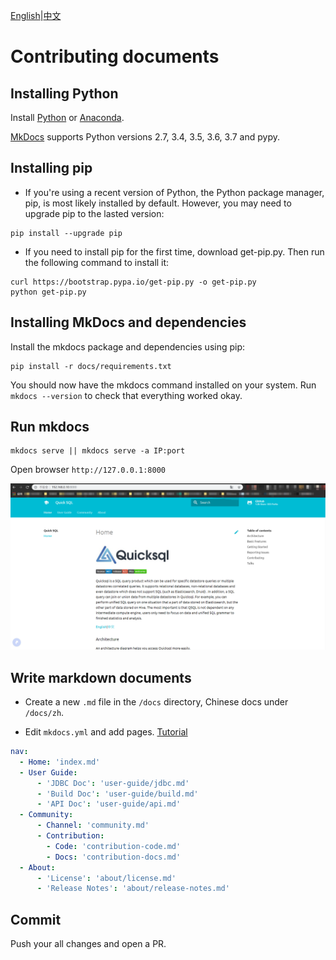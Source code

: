 [English](./contribution-docs.md)|[中文](../zh/community/contribution-docs.md)

# Contributing documents

## Installing Python
Install [Python](https://www.python.org/) or [Anaconda](https://www.anaconda.com/).

[MkDocs](https://www.mkdocs.org/) supports Python versions 2.7, 3.4, 3.5, 3.6, 3.7 and pypy.

## Installing pip 
- If you're using a recent version of Python, the Python package manager, pip, 
is most likely installed by default. However, you may need to upgrade pip to the lasted version:

```
pip install --upgrade pip
```

- If you need to install pip for the first time, download get-pip.py. 
Then run the following command to install it:

```shell
curl https://bootstrap.pypa.io/get-pip.py -o get-pip.py
python get-pip.py
```

## Installing MkDocs and dependencies
Install the mkdocs package and dependencies using pip:

```shell
pip install -r docs/requirements.txt
```

You should now have the mkdocs command installed on your system. Run `mkdocs
--version` to check that everything worked okay.

## Run mkdocs
 
```shell
mkdocs serve || mkdocs serve -a IP:port
```

Open browser `http://127.0.0.1:8000`

![screenshot](../images/screenshot.png)

## Write markdown documents
- Create a new `.md` file in the `/docs` directory,
Chinese docs under `/docs/zh`.

- Edit `mkdocs.yml` and add pages.  [Tutorial](https://www.mkdocs.org/#adding-pages)

```yml
nav:
  - Home: 'index.md'
  - User Guide:
      - 'JDBC Doc': 'user-guide/jdbc.md'
      - 'Build Doc': 'user-guide/build.md'
      - 'API Doc': 'user-guide/api.md'
  - Community:
      - Channel: 'community.md'
      - Contribution:
        - Code: 'contribution-code.md'
        - Docs: 'contribution-docs.md'
  - About:
      - 'License': 'about/license.md'
      - 'Release Notes': 'about/release-notes.md'
```

## Commit

Push your all changes and open a PR. 
